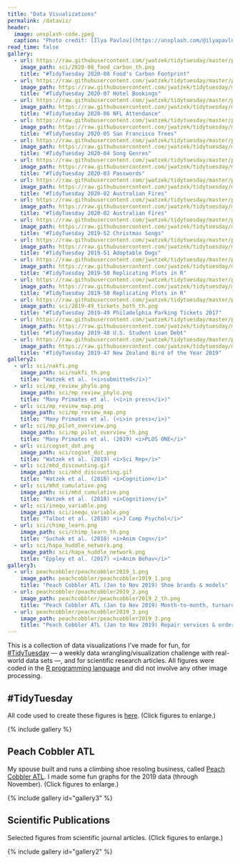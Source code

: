 ```yaml
---
title: "Data Visualizations"
permalink: /dataviz/
header:
  image: unsplash-code.jpeg
  caption: "Photo credit: [Ilya Pavlov](https://unsplash.com/@ilyapavlov)"
read_time: false
gallery:
  - url: https://raw.githubusercontent.com/jwatzek/tidytuesday/master/plots/2020-08_food_carbon.png
    image_path: sci/2020-08_food_carbon_th.png
    title: "#TidyTuesday 2020-08 Food's Carbon Footprint"
  - url: https://raw.githubusercontent.com/jwatzek/tidytuesday/master/plots/2020-07_hotels.png
    image_path: https://raw.githubusercontent.com/jwatzek/tidytuesday/master/plots/2020-07_hotels.png
    title: "#TidyTuesday 2020-07 Hotel Bookings"
  - url: https://raw.githubusercontent.com/jwatzek/tidytuesday/master/plots/2020-06_nfl_attendance.png
    image_path: https://raw.githubusercontent.com/jwatzek/tidytuesday/master/plots/2020-06_nfl_attendance.png
    title: "#TidyTuesday 2020-06 NFL Attendance"
  - url: https://raw.githubusercontent.com/jwatzek/tidytuesday/master/plots/2020-05_sf_trees.png
    image_path: https://raw.githubusercontent.com/jwatzek/tidytuesday/master/plots/2020-05_sf_trees.png
    title: "#TidyTuesday 2020-05 San Francisco Trees"
  - url: https://raw.githubusercontent.com/jwatzek/tidytuesday/master/plots/2020-04_song_genres.png
    image_path: https://raw.githubusercontent.com/jwatzek/tidytuesday/master/plots/2020-04_song_genres.png
    title: "#TidyTuesday 2020-04 Song Genres"
  - url: https://raw.githubusercontent.com/jwatzek/tidytuesday/master/plots/2020-03_passwords.png
    image_path: https://raw.githubusercontent.com/jwatzek/tidytuesday/master/plots/2020-03_passwords.png
    title: "#TidyTuesday 2020-03 Passwords"
  - url: https://raw.githubusercontent.com/jwatzek/tidytuesday/master/plots/2020-02_aus_fires2.png
    image_path: https://raw.githubusercontent.com/jwatzek/tidytuesday/master/plots/2020-02_aus_fires2.png
    title: "#TidyTuesday 2020-02 Australian Fires"
  - url: https://raw.githubusercontent.com/jwatzek/tidytuesday/master/plots/2020-02_aus_fires.png
    image_path: https://raw.githubusercontent.com/jwatzek/tidytuesday/master/plots/2020-02_aus_fires.png
    title: "#TidyTuesday 2020-02 Australian Fires"
  - url: https://raw.githubusercontent.com/jwatzek/tidytuesday/master/plots/2019-52_xmas_songs.png
    image_path: https://raw.githubusercontent.com/jwatzek/tidytuesday/master/plots/2019-52_xmas_songs.png
    title: "#TidyTuesday 2019-52 Christmas Songs"
  - url: https://raw.githubusercontent.com/jwatzek/tidytuesday/master/plots/2019-51_dogs.png
    image_path: https://raw.githubusercontent.com/jwatzek/tidytuesday/master/plots/2019-51_dogs.png
    title: "#TidyTuesday 2019-51 Adoptable Dogs"
  - url: https://raw.githubusercontent.com/jwatzek/tidytuesday/master/plots/2019-50_gapminder.gif
    image_path: https://raw.githubusercontent.com/jwatzek/tidytuesday/master/plots/2019-50_gapminder.gif
    title: "#TidyTuesday 2019-50 Replicating Plots in R"
  - url: https://raw.githubusercontent.com/jwatzek/tidytuesday/master/plots/2019-50_gapminder_static.png
    image_path: https://raw.githubusercontent.com/jwatzek/tidytuesday/master/plots/2019-50_gapminder_static.png
    title: "#TidyTuesday 2019-50 Replicating Plots in R"
  - url: https://raw.githubusercontent.com/jwatzek/tidytuesday/master/plots/2019-49_tickets_both.png
    image_path: sci/2019-49_tickets_both_th.png
    title: "#TidyTuesday 2019-49 Philadelphia Parking Tickets 2017"
  - url: https://raw.githubusercontent.com/jwatzek/tidytuesday/master/plots/2019-48_loans.png
    image_path: https://raw.githubusercontent.com/jwatzek/tidytuesday/master/plots/2019-48_loans.png
    title: "#TidyTuesday 2019-48 U.S. Student Loan Debt"
  - url: https://raw.githubusercontent.com/jwatzek/tidytuesday/master/plots/2019-47_nz_bird.png
    image_path: https://raw.githubusercontent.com/jwatzek/tidytuesday/master/plots/2019-47_nz_bird.png
    title: "#TidyTuesday 2019-47 New Zealand Bird of the Year 2019"
gallery2:
  - url: sci/nakfi.png
    image_path: sci/nakfi_th.png
    title: "Watzek et al. (<i>submitted</i>)"
  - url: sci/mp_review_phylo.png
    image_path: sci/mp_review_phylo.png
    title: "Many Primates et al. (<i>in press</i>)"
  - url: sci/mp_review_map.png
    image_path: sci/mp_review_map.png
    title: "Many Primates et al. (<i>in press</i>)"
  - url: sci/mp_pilot_overview.png
    image_path: sci/mp_pilot_overview_th.png
    title: "Many Primates et al. (2019) <i>PLOS ONE</i>"
  - url: sci/cogset_dot.png
    image_path: sci/cogset_dot.png
    title: "Watzek et al. (2019) <i>Sci Rep</i>"
  - url: sci/mhd_discounting.gif
    image_path: sci/mhd_discounting.gif
    title: "Watzek et al. (2018) <i>Cognition</i>"
  - url: sci/mhd_cumulative.png
    image_path: sci/mhd_cumulative.png
    title: "Watzek et al. (2018) <i>Cognition</i>"
  - url: sci/inequ_variable.png
    image_path: sci/inequ_variable.png
    title: "Talbot et al. (2018) <i>J Comp Psychol</i>"
  - url: sci/chimp_learn.png
    image_path: sci/chimp_learn_th.png
    title: "Suchak et al. (2018) <i>Anim Cogn</i>"
  - url: sci/hapa_huddle_network.png
    image_path: sci/hapa_huddle_network.png
    title: "Eppley et al. (2017) <i>Anim Behav</i>"
gallery3:
  - url: peachcobbler/peachcobbler2019_1.png
    image_path: peachcobbler/peachcobbler2019_1.png
    title: "Peach Cobbler ATL (Jan to Nov 2019) Shoe brands & models"
  - url: peachcobbler/peachcobbler2019_2.png
    image_path: peachcobbler/peachcobbler2019_2_th.png
    title: "Peach Cobbler ATL (Jan to Nov 2019) Month-to-month, turnaround time, & shoe sizes"
  - url: peachcobbler/peachcobbler2019_3.png
    image_path: peachcobbler/peachcobbler2019_3.png
    title: "Peach Cobbler ATL (Jan to Nov 2019) Repair services & order origin"
---
```


<!-- {% include toc title=page.title %} -->

This is a collection of data visualizations I've made for fun, for [#TidyTuesday](https://github.com/rfordatascience/tidytuesday) — a weekly data wrangling/visualization challenge with real-world data sets —, and for scientific research articles. All figures were coded in the [R programming language](https://cran.r-project.org/) and did not involve any other image processing.

## #TidyTuesday

All code used to create these figures is [here](https://github.com/jwatzek/tidytuesday). (Click figures to enlarge.)

{% include gallery %}

## Peach Cobbler ATL

My spouse built and runs a climbing shoe resoling business, called [Peach Cobbler ATL](http://www.peachcobbleratl.com/). I made some fun graphs for the 2019 data (through November). (Click figures to enlarge.)

{% include gallery id="gallery3" %}

## Scientific Publications

Selected figures from scientific journal articles. (Click figures to enlarge.)

{% include gallery id="gallery2" %}

